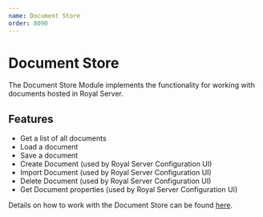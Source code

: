 ```yaml
---
name: Document Store
order: 8090
---
```


# Document Store

The Document Store Module implements the functionality for working with documents hosted in Royal Server.

## Features

- Get a list of all documents
- Load a document
- Save a document
- Create Document (used by Royal Server Configuration UI)
- Import Document (used by Royal Server Configuration UI)
- Delete Document (used by Royal Server Configuration UI)
- Get Document properties (used by Royal Server Configuration UI)

Details on how to work with the Document Store can be found [here](../components/document-store/configuration.md).
